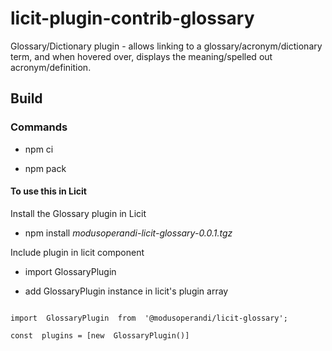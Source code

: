 # licit-plugin-contrib-glossary

Glossary/Dictionary plugin - allows linking to a glossary/acronym/dictionary term, and when hovered over, displays the meaning/spelled out acronym/definition.

## Build

### Commands

- npm ci

- npm pack

#### To use this in Licit

Install the Glossary plugin in Licit

- npm install _modusoperandi-licit-glossary-0.0.1.tgz_

Include plugin in licit component

- import GlossaryPlugin

- add GlossaryPlugin instance in licit's plugin array

```

import  GlossaryPlugin  from  '@modusoperandi/licit-glossary';

const  plugins = [new  GlossaryPlugin()]


```

